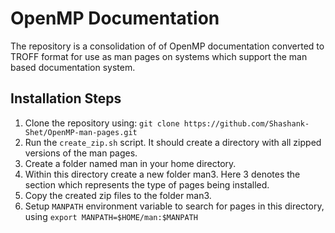 <h1>OpenMP Documentation</h1>
The repository is a consolidation of of OpenMP documentation converted to TROFF format for use as man pages on systems which support the man based documentation system.

<h2> Installation Steps </h2>

1. Clone the repository using: `git clone https://github.com/Shashank-Shet/OpenMP-man-pages.git`
2. Run the `create_zip.sh` script. It should create a directory with all zipped versions of the man pages.
3. Create a folder named man in your home directory.
4. Within this directory create a new folder man3. Here 3 denotes the section which represents the type of pages being installed.
5. Copy the created zip files to the folder man3.
6. Setup `MANPATH` environment variable to search for pages in this directory, using `export MANPATH=$HOME/man:$MANPATH`
